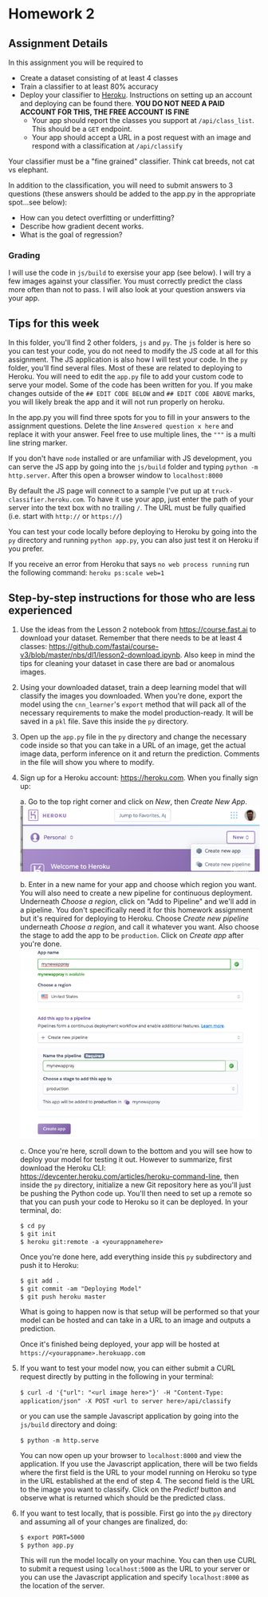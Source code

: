 # Homework 2

## Assignment Details

In this assignment you will be required to
* Create a dataset consisting of at least 4 classes
* Train a classifier to at least 80% accuracy
* Deploy your classifier to [Heroku](https://heroku.com).  Instructions on setting up an account and deploying can be found there.  **YOU DO NOT NEED A PAID ACCOUNT FOR THIS, THE FREE ACCOUNT IS FINE**
    * Your app should report the classes you support at `/api/class_list`.  This should be a `GET` endpoint.
    * Your app should accept a URL in a post request with an image and respond with a classification at `/api/classify`

Your classifier must be a "fine grained" classifier.  Think cat breeds, not cat vs elephant.

In addition to the classification, you will need to submit answers to 3 questions (these answers should be added to the app.py in the appropriate spot...see below):
* How can you detect overfitting or underfitting?
* Describe how gradient decent works.
* What is the goal of regression?

### Grading

I will use the code in `js/build` to exersise your app (see below).  I will try a few images against your classifier.  You must correctly predict the class more often than not to pass.  I will also look at your question answers via your app.

## Tips for this week

In this folder, you'll find 2 other folders, `js` and `py`.  The `js` folder is here so you can test your code, you do not need to modify the JS code at all for this assignment.  The JS application is also how I will test your code.  In the `py` folder, you'll find several files.  Most of these are related to deploying to Heroku.  You will need to edit the `app.py` file to add your custom code to serve your model.  Some of the code has been written for you. If you make changes outside of the `## EDIT CODE BELOW` and `## EDIT CODE ABOVE` marks, you will likely break the app and it will not run properly on heroku.

In the app.py you will find three spots for you to fill in your answers to the assignment questions.  Delete the line `Answered question x here` and replace it with your answer.  Feel free to use multiple lines, the `"""` is a multi line string marker.

If you don't have `node` installed or are unfamiliar with JS development, you can serve the JS app by going into the `js/build` folder and typing `python -m http.server`.  After this open a browser window to `localhost:8000`

By default the JS page will connect to a sample I've put up at `truck-classifier.heroku.com`.  To have it use your app, just enter the path of your server into the text box with no trailing `/`.  The URL must be fully quaified (i.e. start with `http://` or `https://`)

You can test your code locally before deploying to Heroku by going into the `py` directory and running `python app.py`, you can also just test it on Heroku if you prefer.

If you receive an error from Heroku that says `no web process running` run the following command: `heroku ps:scale web=1`

## Step-by-step instructions for those who are less experienced

1. Use the ideas from the Lesson 2 notebook from https://course.fast.ai to download your dataset.  Remember that there 
   needs to be at least 4 classes: https://github.com/fastai/course-v3/blob/master/nbs/dl1/lesson2-download.ipynb.  Also keep in mind the tips for cleaning your dataset in case
   there are bad or anomalous images.
2. Using your downloaded dataset, train a deep learning model that will classify
   the images you downloaded.  When you're done, export the model using the
   `cnn_learner`'s `export` method that will pack all of the necessary requirements
   to make the model production-ready.  It will be saved in a `pkl` file.  Save this inside the `py` directory.
3. Open up the `app.py` file in the `py` directory and change the necessary
   code inside so that you can take in a URL of an image, get the actual
   image data, perform inference on it and return the prediction.  Comments
   in the file will show you where to modify.
4. Sign up for a Heroku account: https://heroku.com.  When you finally sign up:

    a. Go to the top right corner and click on *New*, then *Create New App*.
    ![](./assets/screen1.png)

    b. Enter in a new name for your app and choose which region you want.
    You will also need to create a new pipeline for continuous deployment.
    Underneath *Choose a region*, click on "Add to Pipeline" and we'll add in a
    pipeline.  You don't specifically need it for this homework assignment
    but it's required for deploying to Heroku.  Choose
    *Create new pipeline* underneath *Choose a region*, and call it
    whatever you want.  Also choose the stage to add the app to be
    `production`.  Click on *Create app* after you're done.
    ![](./assets/screen2.png)

    c. Once you're here, scroll down to the bottom and you will see how to
    deploy your model for testing it out.  However to summarize, first download the Heroku CLI:
    https://devcenter.heroku.com/articles/heroku-command-line, then inside the
    `py` directory, initialize a new Git repository here as you'll just be
    pushing the Python code up.  You'll then need to set up a remote so that
    you can push your code to Heroku so it can be deployed.  In your terminal,
    do:

    ```
    $ cd py
    $ git init
    $ heroku git:remote -a <yourappnamehere>
    ```

    Once you're done here, add everything inside this `py` subdirectory and
    push it to Heroku:

    ```
    $ git add .
    $ git commit -am "Deploying Model"
    $ git push heroku master
    ```

    What is going to happen now is that setup will be performed so that your
    model can be hosted and can take in a URL to an image and outputs a
    prediction.

    Once it's finished being deployed, your app will be hosted at `https://<yourappname>.herokuapp.com`
5.  If you want to test your model now, you can either submit a CURL request
    directly by putting in the following in your terminal:

    `$ curl -d '{"url": "<url image here>"}' -H "Content-Type: application/json" -X POST <url to server here>/api/classify`

    or you can use the sample Javascript application by going into the `js/build` directory
    and doing:

    `$ python -m http.serve`

    You can now open up your browser to `localhost:8000` and view the application.  If you use the Javascript application, there will be two fields where the
    first field is the URL to your model running on Heroku so type in the URL established
    at the end of step 4.  The second field is the URL to the image you want to classify.
    Click on the *Predict!* button and observe what is returned which should be
    the predicted class.
6.  If you want to test locally, that is possible.  First go into the `py` directory
    and assuming all of your changes are finalized, do:

    ```
    $ export PORT=5000
    $ python app.py
    ```

    This will run the model locally on your machine.  You can then use CURL
    to submit a request using `localhost:5000` as the URL to your server or
    you can use the Javascript application and specify `localhost:8000` as the
    location of the server.


